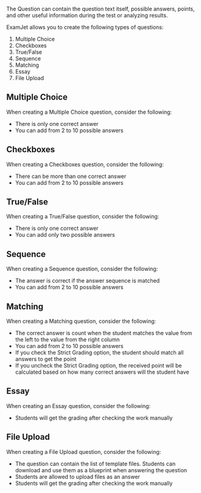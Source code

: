 ﻿The Question can contain the question text itself, possible answers, points, and other useful information during the test or analyzing results.

ExamJet allows you to create the following types of questions:

1.  Multiple Choice
2.  Checkboxes
3.  True/False
4.  Sequence
5.  Matching
6.  Essay
7.  File Upload

## **Multiple Choice**

When creating a Multiple Choice question, consider the following:

-   There is only one correct answer
-   You can add from 2 to 10 possible answers

## **Checkboxes**

When creating a Checkboxes question, consider the following:

-   There can be more than one correct answer
-   You can add from 2 to 10 possible answers

## **True/False**

When creating a True/False question, consider the following:

-   There is only one correct answer
-   You can add only two possible answers

## **Sequence**

When creating a Sequence question, consider the following:

-   The answer is correct if the answer sequence is matched
-   You can add from 2 to 10 possible answers

## **Matching**

When creating a Matching question, consider the following:

-   The correct answer is count when the student matches the value from the left to the value from the right column
-   You can add from 2 to 10 possible answers
-   If you check the Strict Grading option, the student should match all answers to get the point
-   If you uncheck the Strict Grading option, the received point will be calculated based on how many correct answers will the student have

## **Essay**

When creating an Essay question, consider the following:

-   Students will get the grading after checking the work manually

## File Upload

When creating a File Upload question, consider the following:

-   The question can contain the list of template files. Students can download and use them as a blueprint when answering the question
-   Students are allowed to upload files as an answer
-   Students will get the grading after checking the work manually

